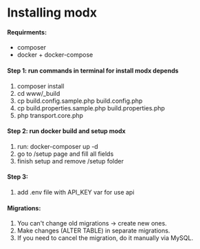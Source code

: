 # Installing modx

#### Requirments:
- composer
- docker + docker-compose

#### Step 1: run commands in terminal for install modx depends
1. composer install
2. cd www/_build
3. cp build.config.sample.php build.config.php
4. cp build.properties.sample.php build.properties.php
5. php transport.core.php

#### Step 2: run docker build and setup modx
1. run: docker-composer up -d
2. go to /setup page and fill all fields
3. finish setup and remove /setup folder

#### Step 3:
1. add .env file with API_KEY var for use api

#### Migrations:
1. You can't change old migrations → create new ones.
2. Make changes (ALTER TABLE) in separate migrations.
3. If you need to cancel the migration, do it manually via MySQL.